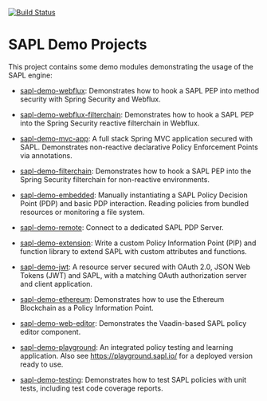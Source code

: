 [![Build Status](https://github.com/heutelbeck/sapl-demos/workflows/build/badge.svg)](https://github.com/heutelbeck/sapl-demos/actions)

# SAPL Demo Projects

This project contains some demo modules demonstrating the usage of the SAPL engine:

* [sapl-demo-webflux](https://github.com/heutelbeck/sapl-demos/tree/master/sapl-demo-webflux): Demonstrates how to hook a SAPL PEP into method security with Spring Security and Webflux.


* [sapl-demo-webflux-filterchain](https://github.com/heutelbeck/sapl-demos/tree/master/sapl-demo-webflux-filterchain): Demonstrates how to hook a SAPL PEP into the Spring Security reactive filterchain in Webflux.


* [sapl-demo-mvc-app](https://github.com/heutelbeck/sapl-demos/tree/master/sapl-demo-mvc-app): A full stack Spring MVC application secured with SAPL. Demonstrates non-reactive declarative Policy Enforcement Points via annotations.


* [sapl-demo-filterchain](https://github.com/heutelbeck/sapl-demos/tree/master/sapl-demo-filterchain): Demonstrates how to hook a SAPL PEP into the Spring Security filterchain for non-reactive environments.


* [sapl-demo-embedded](https://github.com/heutelbeck/sapl-demos/tree/master/sapl-demo-embedded): Manually instantiating a SAPL Policy Decision Point (PDP) and basic PDP interaction. Reading policies from bundled resources or monitoring a file system.


* [sapl-demo-remote](https://github.com/heutelbeck/sapl-demos/tree/master/sapl-demo-remote): Connect to a dedicated SAPL PDP Server.


* [sapl-demo-extension](https://github.com/heutelbeck/sapl-demos/tree/master/sapl-demo-extension): Write a custom Policy Information Point (PIP) and function library to extend SAPL with custom attributes and functions.


* [sapl-demo-jwt](https://github.com/heutelbeck/sapl-demos/tree/master/sapl-demo-jwt): A resource server secured with OAuth 2.0, JSON Web Tokens (JWT) and SAPL, with a matching OAuth authorization server and client application.


* [sapl-demo-ethereum](https://github.com/heutelbeck/sapl-demos/tree/master/sapl-demo-ethereum): Demonstrates how to use the Ethereum Blockchain as a Policy Information Point.


* [sapl-demo-web-editor](https://github.com/heutelbeck/sapl-demos/tree/master/sapl-demo-web-editor): Demonstrates the Vaadin-based SAPL policy editor component.


* [sapl-demo-playground](https://github.com/heutelbeck/sapl-demos/tree/master/sapl-demo-playground): An integrated policy testing and learning application. Also see <https://playground.sapl.io/> for a deployed version ready to use.


* [sapl-demo-testing](https://github.com/heutelbeck/sapl-demos/tree/master/sapl-demo-testing): Demonstrates how to test SAPL policies with unit tests, including test code coverage reports.



